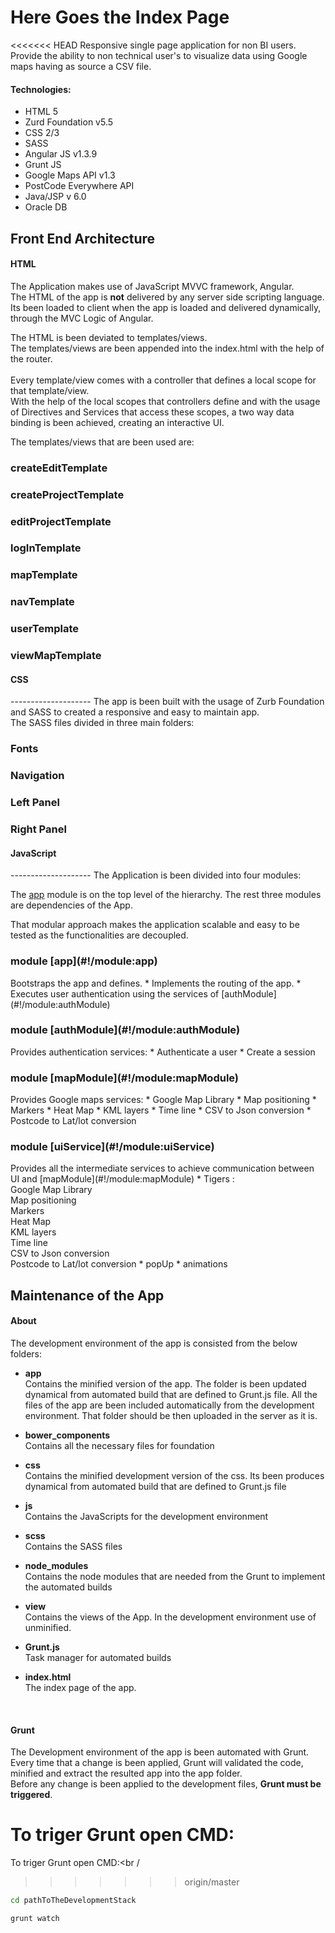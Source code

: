 Here Goes the Index Page
==============
<<<<<<< HEAD
Responsive single page application for non BI users.<br />
Provide the ability to non technical user's to visualize data using Google maps having as source a CSV file. 

<h4>Technologies:</h4>

* HTML 5   
* Zurd Foundation v5.5
* CSS 2/3
* SASS
* Angular JS v1.3.9
* Grunt JS
* Google Maps API v1.3
* PostCode Everywhere API
* Java/JSP v 6.0
* Oracle DB


Front End Architecture
--------------------
<h4><strong>HTML</strong></h4>
The Application makes use of JavaScript MVVC framework, Angular.<br />
The HTML of the app is <strong>not</strong> delivered by any server side scripting language. <br />
Its been loaded to client when the app is loaded and delivered dynamically, through the MVC Logic of Angular.<br />

The HTML is been deviated to templates/views. <br />
The templates/views are been appended into the index.html with the help of the router. <br /><br />
Every template/view comes with a controller that defines a local scope for that template/view.<br />
With the help of the local scopes that controllers define and with the usage of Directives and Services that access these scopes, a two way data binding is been achieved, creating an interactive UI.<br />

The templates/views that are been used are: <br />

<h3 class='docExample'>createEditTemplate</h3>
<h3 class='docExample'>createProjectTemplate</h3>
<h3 class='docExample'>editProjectTemplate </h3>
<h3 class='docExample'> logInTemplate </h3>
<h3 class='docExample'> mapTemplate </h3>
<h3 class='docExample'> navTemplate</h3>
<h3 class='docExample'>userTemplate </h3>
<h3 class='docExample'>viewMapTemplate </h3>



<h4><strong>CSS</strong></h4>  
--------------------
The app is been built with the usage of Zurb Foundation and SASS to created a responsive and easy to maintain app.<br />
The SASS files divided in three main folders: <br />

<h3 class='docExample'> Fonts</h3>
<h3 class='docExample'> Navigation</h3>
<h3 class='docExample'> Left Panel</h3>
<h3 class='docExample'>  Right Panel</h3>



<h4><strong>JavaScript</strong></h4>
--------------------
The Application is been divided into four modules:

The [app](#!/module:app) module is on the top level of the hierarchy. The rest three modules are dependencies of the App.

That modular approach makes the application scalable and easy to be tested as the functionalities are decoupled.

	
<h3 class='literal'><span class='kind'>module</span> <span>[app](#!/module:app)</span></h3>
Bootstraps the app and defines.
* Implements the routing of the app.
* Executes user authentication using the services of [authModule](#!/module:authModule)

<h3 class='literal'><span class='kind'>module</span> <span>[authModule](#!/module:authModule)</span></h3>
Provides authentication services:
* Authenticate a user
* Create a session

<h3 class='literal'><span class='kind'>module</span> <span>[mapModule](#!/module:mapModule)</span></h3> 
Provides  Google maps services:
* Google Map Library
* Map positioning
* Markers
* Heat Map
* KML layers
* Time line
* CSV to Json conversion
* Postcode to Lat/lot conversion

<h3 class='literal'><span class='kind'>module</span> <span>[uiService](#!/module:uiService)</span></h3> 
Provides all the intermediate services to achieve communication between UI and [mapModule](#!/module:mapModule)
* Tigers :<br />
	Google Map Library<br />
	Map positioning<br />
	Markers<br />
	Heat Map<br />
	KML layers<br />
	Time line<br />
	CSV to Json conversion<br />
	Postcode to Lat/lot conversion
* popUp
* animations


Maintenance of the App
---------------------------
<h4>About</h4> 
The development environment of the app is consisted from the below folders:

* <strong>app </strong><br /> 
	Contains the minified version of the app. The folder is been updated dynamical from automated build that are defined to Grunt.js file. All the files of the app are been included automatically from the development environment. That folder should be then uploaded in the server as it is. 
	
* <strong>bower_components </strong><br /> 
	Contains all the necessary files for foundation
	
* <strong>css </strong><br /> 
	Contains the minified development version of the css. Its been produces dynamical from automated build that are defined to Grunt.js file
	
* <strong>js </strong><br /> 
	Contains the JavaScripts for the  development environment	
	
* <strong>scss </strong><br /> 
	Contains the SASS files
	
* <strong>node_modules </strong><br /> 
	Contains the node modules that are needed from the Grunt to implement the automated builds
	
* <strong>view </strong><br /> 
	Contains the views of the App. In the development environment use of unminified.
	
* <strong>Grunt.js </strong><br /> 
	Task manager for automated builds
	
* <strong>index.html </strong><br /> 
	The index page of the app.
	
<br/>
<h4>Grunt</h4>	
The Development environment of the app is been automated with Grunt.<br/>
Every time that a change is been applied, Grunt will validated the code, minified and extract the resulted app into the app folder.<br/>
Before any change is been applied to the development files, <strong>Grunt must be triggered</strong>.

To triger Grunt open CMD:<br />
=======
To triger Grunt open CMD:<br /
>>>>>>> origin/master

```bash
cd pathToTheDevelopmentStack
```
```bash
grunt watch
```

